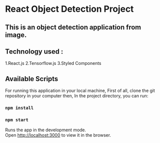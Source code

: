 # React Object Detection Project

## This is an object detection application from image.
## Technology used : 
1.React.js
2.Tensorflow.js
3.Styled Components

## Available Scripts

For running this application in your local machine,
First of all, clone the git repository in your computer then,
In the project directory, you can run:

### `npm install`
### `npm start`

Runs the app in the development mode.\
Open [http://localhost:3000](http://localhost:3000) to view it in the browser.
